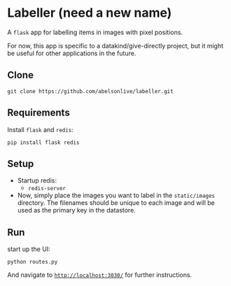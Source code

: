 Labeller (need a new name)
============================

A `flask` app for labelling items in images with pixel positions.

For now, this app is specific to a datakind/give-directly project, but it might be useful for other applications in the future.

## Clone
```
git clone https://github.com/abelsonlive/labeller.git
``` 

## Requirements
Install `flask` and `redis`:
```
pip install flask redis
```

## Setup
* Startup redis:
  * `redis-server`
* Now, simply place the images you want to label in the `static/images` directory.  The filenames should be unique to each image and will be used as the primary key in the datastore.

## Run
start up the UI:
```
python routes.py
```
And navigate to [`http://localhost:3030/`](http://localhost:3030/) for further instructions.


